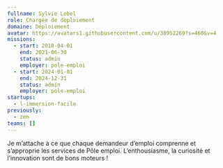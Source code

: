 ```yaml
---
fullname: Sylvie Lebel
role: Chargée de déploiement
domaine: Déploiement
avatar: https://avatars1.githubusercontent.com/u/38952269?s=460&v=4
missions:
  - start: 2018-04-01
    end: 2021-06-30
    status: admin
    employer: pole-emploi
  - start: 2024-01-01
    end: 2024-12-31
    status: admin
    employer: pole-emploi
startups:
  - l-immersion-facile
previously:
  - zen
teams: []
---
```

Je m’attache à ce que chaque demandeur d’emploi comprenne et s’approprie les services de Pôle emploi. L’enthousiasme, la curiosité et l’innovation sont de bons moteurs !
